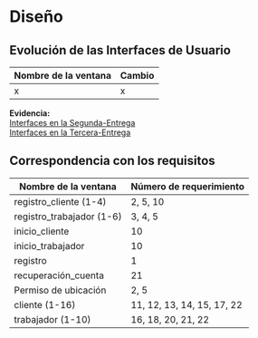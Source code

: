 
<h1>Diseño</h1>


## Evolución de las Interfaces de Usuario

| Nombre de la ventana | Cambio |
|--|--|
| x | x |

**Evidencia:** 
<br><a href="https://www.figma.com/file/dKpr0w4UBgbIhd1HJx5kLn/Bosquejos-de-interfaces-(WorkFlash)?type=design&node-id=54702%3A25212&mode=design&t=HFZIp5n8WLzdbYrO-1">Interfaces en la Segunda-Entrega</a>
<br><a href="https://www.figma.com/file/WxkTPx8zGQiWg8UpDYWTxF/Dise%C3%B1o-modificado-(WorkFlash)?type=design&node-id=54702%3A25212&mode=design&t=xLKaaMpvV5pZPDRM-1">Interfaces en la Tercera-Entrega</a>

## Correspondencia con los requisitos 
| Nombre de la ventana | Número de requerimiento |
|--|--|
| registro_cliente (1-4) | 2, 5, 10 |
| registro_trabajador (1-6) | 3, 4, 5  |
| inicio_cliente | 10 |
| inicio_trabajador | 10 |
| registro | 1 |
| recuperación_cuenta | 21 |
| Permiso de ubicación | 2, 5 |
| cliente (1-16) | 11, 12, 13, 14, 15, 17, 22 |
| trabajador (1-10)| 16, 18, 20, 21, 22 |


<!--stackedit_data:
eyJoaXN0b3J5IjpbODgxMjE3MzQ1LDU5MTAwNTI2LC0xNjk3NT
Q0NTQyLC0xNDUxNDY0MjgyLC0yMTg2MTE4MTQsMjAwNzAwOTYy
Nl19
-->